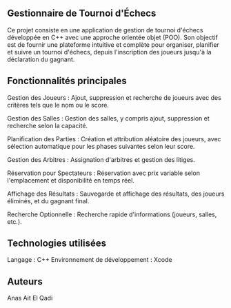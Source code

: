 ## Gestionnaire de Tournoi d'Échecs
Ce projet consiste en une application de gestion de tournoi d'échecs développée en C++ avec une approche orientée objet (POO). Son objectif est de fournir une plateforme intuitive et complète pour organiser, planifier et suivre un tournoi d'échecs, depuis l'inscription des joueurs jusqu'à la déclaration du gagnant.

## Fonctionnalités principales
Gestion des Joueurs : Ajout, suppression et recherche de joueurs avec des critères tels que le nom ou le score.

Gestion des Salles : Gestion des salles, y compris ajout, suppression et recherche selon la capacité.

Planification des Parties : Création et attribution aléatoire des joueurs, avec sélection automatique pour les phases suivantes selon leur score.

Gestion des Arbitres : Assignation d'arbitres et gestion des litiges.

Réservation pour Spectateurs : Réservation avec prix variable selon l'emplacement et disponibilité en temps réel.

Affichage des Résultats : Sauvegarde et affichage des résultats, des joueurs éliminés, et du gagnant final.

Recherche Optionnelle : Recherche rapide d'informations (joueurs, salles, etc.).

## Technologies utilisées
Langage : C++
Environnement de développement : Xcode

## Auteurs
Anas Ait El Qadi
